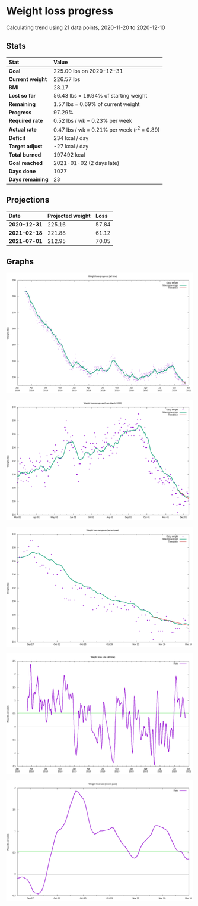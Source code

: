 # Weight loss progress

Calculating trend using 21 data points, 2020-11-20 to 2020-12-10

## Stats

Stat|Value
:-|:-
**Goal**|225.00 lbs on 2020-12-31
**Current weight**|226.57 lbs
**BMI**|28.17
**Lost so far**|56.43 lbs = 19.94% of starting weight
**Remaining**|1.57 lbs =  0.69% of current  weight
**Progress**|97.29%
**Required rate**|0.52 lbs / wk = 0.23% per week
**Actual rate**|0.47 lbs / wk = 0.21% per week  (r<sup>2</sup> = 0.89)
**Deficit**|234 kcal / day
**Target adjust**|-27 kcal / day
**Total burned**|197492 kcal
**Goal reached**|2021-01-02 (2 days late)
**Days done**|1027
**Days remaining**|23

## Projections

Date|Projected weight|Loss
:-|:-|:-
**2020-12-31**|225.16|57.84
**2021-02-18**|221.88|61.12
**2021-07-01**|212.95|70.05

## Graphs

![](weight-graph-alltime.png)

![](weight-graph-covid.png)

![](weight-graph-recent.png)

![](rate-graph-alltime.png)

![](rate-graph-recent.png)
